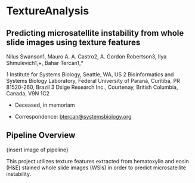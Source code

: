 # TextureAnalysis
## Predicting microsatellite instability from whole slide images using texture features

Nilus Swanson1, Mauro A. A. Castro2, A. Gordon Robertson3, Ilya Shmulevich1,+, Bahar Tercan1,*   

1 Institute for Systems Biology, Seattle, WA, US
2 Bioinformatics and Systems Biology Laboratory, Federal University of Paraná, Curitiba, PR       81520-260, Brazil
3 Dxige Research Inc., Courtenay, British Columbia, Canada, V9N 1C2
+ Deceased, in memoriam
* Correspondence: btercan@systemsbiology.org


## Pipeline Overview
{insert image of pipeline}

This project utilizes texture features extracted from hematoxylin and eosin (H&E) stained whole slide images (WSIs) in order to predict microsatellite instability.  
